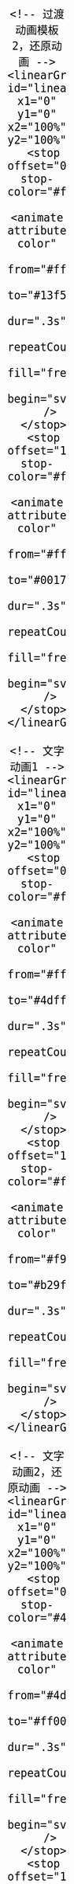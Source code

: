 <!DOCTYPE html>
<html lang="en">
<head>
  <meta charset="UTF-8">
  <style>
    .btn {
      padding: 0;
      width: 120px;
      height: 50px;
      font-size: 26px;
      background-color: transparent;
      border: none;
      outline: none;
      cursor: pointer;
    }

    .space {
      width: 100%;
      height: 100%;
    }

    .btn-text {
      pointer-events: none;
    }

    .svg {
      display: block;
    }
  </style>
</head>
<body>
<button class="btn" type="button">
  <svg class="space svg" id="svg" xmlns="http://www.w3.org/2000/svg" version="1.1">
    <!-- 过渡动画模板1，过渡动画 -->
    <linearGradient id="linear_gradient_0" x1="0" y1="0" x2="100%" y2="100%">
      <stop offset="0" stop-color="#13f5ff">
        <animate attributeName="stop-color"
          from="#13f5ff"
          to="#fff713"
          dur=".3s"
          repeatCount="1"
          fill="freeze"
          begin="svg.mouseover"
        />
      </stop>
      <stop offset="100%" stop-color="#0017c0">
        <animate attributeName="stop-color"
          from="#0017c0"
          to="#ff0005"
          dur=".3s"
          repeatCount="1"
          fill="freeze"
          begin="svg.mouseover"
        />
      </stop>
    </linearGradient>

    <!-- 过渡动画模板2，还原动画 -->
    <linearGradient id="linear_gradient_1" x1="0" y1="0" x2="100%" y2="100%">
      <stop offset="0" stop-color="#fff713">
        <animate attributeName="stop-color"
          from="#fff713"
          to="#13f5ff"
          dur=".3s"
          repeatCount="1"
          fill="freeze"
          begin="svg.mouseout"
        />
      </stop>
      <stop offset="100%" stop-color="#ff0005">
        <animate attributeName="stop-color"
          from="#ff0005"
          to="#0017c0"
          dur=".3s"
          repeatCount="1"
          fill="freeze"
          begin="svg.mouseout"
        />
      </stop>
    </linearGradient>

    <!-- 文字动画1 -->
    <linearGradient id="linear_gradient_2" x1="0" y1="0" x2="100%" y2="100%">
      <stop offset="0" stop-color="#ff00ff">
        <animate attributeName="stop-color"
          from="#ff00ff"
          to="#4dff27"
          dur=".3s"
          repeatCount="1"
          fill="freeze"
          begin="svg.mouseover"
        />
      </stop>
      <stop offset="100%" stop-color="#f9ff7c">
        <animate attributeName="stop-color"
          from="#f9ff7c"
          to="#b29fff"
          dur=".3s"
          repeatCount="1"
          fill="freeze"
          begin="svg.mouseover"
        />
      </stop>
    </linearGradient>

    <!-- 文字动画2，还原动画 -->
    <linearGradient id="linear_gradient_3" x1="0" y1="0" x2="100%" y2="100%">
      <stop offset="0" stop-color="#4dff27">
        <animate attributeName="stop-color"
          from="#4dff27"
          to="#ff00ff"
          dur=".3s"
          repeatCount="1"
          fill="freeze"
          begin="svg.mouseout"
        />
      </stop>
      <stop offset="100%" stop-color="#b29fff">
        <animate attributeName="stop-color"
          from="#b29fff"
          to="#f9ff7c"
          dur=".3s"
          repeatCount="1"
          fill="freeze"
          begin="svg.mouseout"
        />
      </stop>
    </linearGradient>

    <g>
      <rect class="space" id="background-rect" fill="url(#linear_gradient_0)" />
      <text class="btn-text"
        id="background-text"
        x="50%"
        y="50%"
        text-anchor="middle"
        dominant-baseline="middle"
        fill="url(#linear_gradient_2)"
      >
        Button
      </text>
    </g>

    <!-- 脚本 -->
    <script type="text/javascript">
      <![CDATA[
      const svg = document.getElementById('svg'),
        rect = document.getElementById('background-rect'),
        text = document.getElementById('background-text');

      // 鼠标移入时
      function handleBackgroundMouseOver(event) {
        // 使用setTimeout防止动画闪烁
        setTimeout(function() {
          rect.setAttribute('fill', 'url(#linear_gradient_0)');
          text.setAttribute('fill', 'url(#linear_gradient_2)');
        }, 0);
      }

      // 鼠标移出时
      function handleBackgroundMouseOut(event) {
        // 使用setTimeout防止动画闪烁
        setTimeout(function() {
          rect.setAttribute('fill', 'url(#linear_gradient_1)');
          text.setAttribute('fill', 'url(#linear_gradient_3)');
        }, 0);
      }

      svg.addEventListener('mouseover', handleBackgroundMouseOver, false);
      svg.addEventListener('mouseout', handleBackgroundMouseOut, false);
      // ]]>
    </script>
  </svg>
</button>
</body>
</html>
